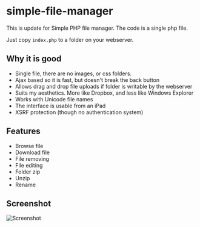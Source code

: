 simple-file-manager
===================
This is update for Simple PHP file manager.  The code is a single php file.  

Just copy `index.php` to a folder on your webserver.

## Why it is good

- Single file, there are no images, or css folders.  
- Ajax based so it is fast, but doesn't break the back button
- Allows drag and drop file uploads if folder is writable by the webserver
- Suits my aesthetics.  More like Dropbox, and less like Windows Explorer
- Works with Unicode file names
- The interface is usable from an iPad
- XSRF protection (though no authentication system)

## Features
- Browse file
- Download file
- File removing
- File editing
- Folder zip
- Unzip
- Rename

## Screenshot

![Screenshot](https://raw.github.com/AngeIII/simple-file-manager/master/screenshot.png?v=1 "Screenshot")
